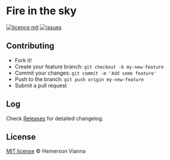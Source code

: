 # Fire in the sky

[![licence mit](https://img.shields.io/badge/license-MIT-blue.svg?style=flat-square)](http://hemersonvianna.mit-license.org/)
[![issues](https://img.shields.io/github/issues/game-solutions/game-unityjs-cat-a-lot.svg?style=flat-square)](https://github.com/game-solutions/game-unityjs-cat-a-lot/issues)


## Contributing

- Fork it!
- Create your feature branch: `git checkout -b my-new-feature`
- Commit your changes: `git commit -m 'Add some feature'`
- Push to the branch: `git push origin my-new-feature`
- Submit a pull request

## Log

Check [Releases](https://github.com/game-solutions/game-unityjs-cat-a-lot/releases) for detailed changelog.

## License

[MIT license](http://hemersonvianna.mit-license.org/) © Hemerson Vianna
